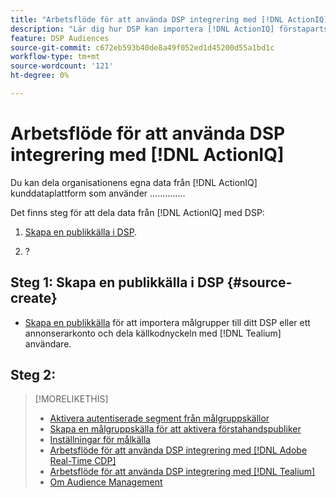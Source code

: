 ```yaml
---
title: "Arbetsflöde för att använda DSP integrering med [!DNL ActionIQ]"
description: "Lär dig hur DSP kan importera [!DNL ActionIQ] förstapartssegment."
feature: DSP Audiences
source-git-commit: c672eb593b40de8a49f052ed1d45200d55a1bd1c
workflow-type: tm+mt
source-wordcount: '121'
ht-degree: 0%

---
```


# Arbetsflöde för att använda DSP integrering med [!DNL ActionIQ]

Du kan dela organisationens egna data från [!DNL ActionIQ] kunddataplattform som använder .............. <!-- fill in -->

Det finns <!-- NN --> steg för att dela data från [!DNL ActionIQ] med DSP:

1. [Skapa en publikkälla i DSP](#source-create).

1. ?

## Steg 1: Skapa en publikkälla i DSP {#source-create}

* [Skapa en publikkälla](source-create.md) för att importera målgrupper till ditt DSP eller ett annonserarkonto och dela källkodnyckeln med [!DNL Tealium] användare.

## Steg 2:

>[!MORELIKETHIS]
>
>* [Aktivera autentiserade segment från målgruppskällor](/help/dsp/audiences/sources/source-about.md)
>* [Skapa en målgruppskälla för att aktivera förstahandspubliker](source-create.md)
>* [Inställningar för målkälla](source-settings.md)
>* [Arbetsflöde för att använda DSP integrering med [!DNL Adobe Real-Time CDP]](/help/dsp/audiences/sources/source-adobe-rtcdp.md)
>* [Arbetsflöde för att använda DSP integrering med [!DNL Tealium]](/help/dsp/audiences/sources/source-tealium.md)
>* [Om Audience Management](/help/dsp/audiences/audience-about.md)
